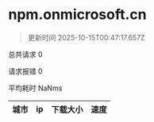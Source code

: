 
  # npm.onmicrosoft.cn

  > 更新时间 2025-10-15T00:47:17.657Z
  
  总共请求 0

  请求报错 0

  平均耗时 NaNms

|城市|ip|下载大小|速度|
|-----|----------|---|---|

  